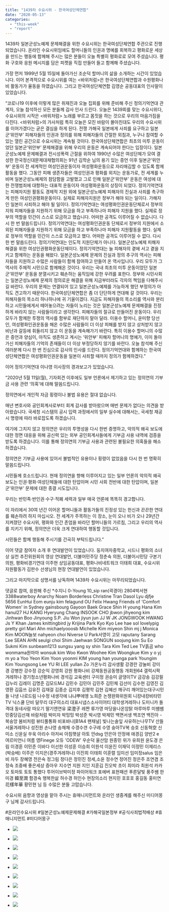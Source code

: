 ```yaml
---
title: "1439차 수요시위 - 한국여성단체연합"
date: "2020-05-13"
categories: 
  - "this-week"
  - "report"
---
```


1439차 일본군성노예제 문제해결을 위한 수요시위는 한국여성단체연합 주관으로 진행되었습니다. 온라인 수요시위임에도 할머니들의 인권과 명예를 회복하고 평화로운 세상을 만드는 행동에 함께해 주시는 많은 분들이 오늘 특별히 평화로로 모여 주셨습니다. 평화 구호와 응원 메시지를 담은 피켓을 직접 만들어 들고 함께해 주셨습니다.

가장 먼저 1999년 5월 15일에 돌아가신 조순덕 할머니의 삶을 소개하는 시간이 있었습니다. 이어 본격적으로 수요시위를 여는 <바위처럼>은 한국여성단체연합과 수원평화나비 활동가가 율동을 하였습니다. 그리고 한국여성단체연합 김영순 공동대표의 인사말이 있었습니다.

“코로나19 이후에 이렇게 많은 취재진과 오늘 집회를 위해 준비해 주신 정의기억연대 관계자, 오늘 참석하신 모든 분들께 감사 인사 드린다. 오늘은 1439회를 맞는 수요시위다, 수요시위의 시작은 <바위처럼> 노래를 부르고 몸짓을 하는 것으로 우리의 마음가짐을 다진다. <바위처럼>의 가사처럼 특히 오늘은 모진 바람이 몰아친대도 우리의 수요시위를 이어가겠다는 굳은 결심을 하게 된다. 전쟁 가해국 일본에게 사죄를 요구하고 일본군‘위안부’ 피해자들의 인권과 정의를 위해 피해자들의 간절한 외침과, 누구나 참여할 수 있는 열린 공간으로 수요시위는 계속될 것이다. 한국여성단체연합은 최초의 미투 운동이었던 일본군‘위안부’ 문제해결을 위해 우리의 운동은 계속되어야 한다는 입장이다. 일본군성노예제 문제해결과 전시성폭력 근절을 위하여 1990년 수많은 여성단체가 모여 결성한 한국정신대문제대채협의회는 91년 김학순 님의 용기 있는 증언 이후 일본군‘위안부’ 운동이 전 세계적인 여성인권운동이자 여성평화운동으로 자리매김할 수 있도록 함께 활동을 했다. 그동안 피해 생존자들은 여성인권과 평화를 외치는 운동가로, 전 세계를 누비며 일본군성노예제의 참담함을 고발했고 그로 인해 일분군‘위안부’ 운동은 여성에 대한 전쟁범죄에 대항하는 대표적 운동이자 여성평화운동의 상징이 되었다. 정의기억연대는 피해자지원 활동도 경제적 지원 외에 일본군성노예제 피해자의 진실과 사죄를 촉구하게 만든 여성인권평화운동이다. 실제로 피해자지원은 정부가 해야 되는 일이다. 가해자인 일본이 사죄하고 해야 될 일이다. 정의기억연대는 여성평화인권운동단체로서 정부의 지워 피해자들을 지원하기 위해 모금을 하고 부족하나마 피해자 지원을 했다. 실제로 정부의 역할을 민간이 스스로 모금하고 했습니다. 어떠한 공격도 이루어질 수 없습니다. 다시 한 번 말씀드립니다. 정의기억연대는 여성평화인권운동 단체로서 정부의 지원에서 소외된 피해자들을 지원하기 위해 모금을 하고 부족하나마 피해자 지원활동을 했다. 실제로 정부의 역할을 민간이 스스로 모금하고 했다. 어떠한 공격도 이루어질 수 없다. 다시 한 번 말씀드린다. 정의기억연대는 인도적 지원단체가 아니다. 일본군성노예제 피해자 해결을 위한 여성인권평화운동단체이다. 정의기억연대는 늘 피해자의 곁에 서고 곁을 지키고 함께하는 운동을 해왔다. 일본군성노예제 문제의 진실과 정의 추구의 역사는 피해자들을 지원하고 수많은 사람들이 함께 참여하고 만들어 온 역사입니다. 우리 모두가 그 역사의 주체적 시민으로 함께해온 것이다. 우리는 국내 최초의 미투 운동이었던 일본군‘위안부’ 운동을 분열시키고 훼손하는 움직임에 강한 우려를 표한다. 정부와 시민사회는 일본군성노예제 문제의 정의로운 해결을 위해 지금부터라도 각자의 책임을 다해주시길 바란다. 우리의 문제는 연결되어 있고 일본군성노예제를 가능하게 했던 부정의가 아직도 견고하기 때문이다. 한국여성단체연합은 좀 더 단단하게 연대해 갈 것이다. 우리는 피해자들의 목소리 하나하나에 귀 기울이겠다. 지금도 피해자들의 목소리를 역사와 분리하고 시민들에게서 떼어놓으려는 자들이 노리는 것은 일본군성노예제 문제해결을 진정하게 바라지 않는 사람들이라고 생각한다. 피해자들의 절규로 만들어진 운동이다. 우리 모두가 함께한 투쟁의 역사를 함부로 재단하지 말아 달라. 이용수 할머니, 윤미향 당선인, 여성평화인권운동을 해온 수많은 사람들이 더 이상 피해를 받지 않고 상처받지 않고 비난과 갈등에 휘둘리지 않고 이 운동을 계속해가기 바란다. 특히 이용수 할머니의 수많은 증언과 양심이, 아직도 생존하고 계시는 ‘위안부’ 피해자 할머니의 명예가, 이미 돌아가신 피해자들의 기억의 존재들이 더 이상 부정당하지 않기를 바란다. 오늘 참석해 주신 여러분께 다시 한 번 진심으로 감사의 인사를 드린다. 정의기억연대와 함께하는 한국여성단체연합은 여성평화인권운동을 일본이 사죄할 때까지 정의가 함께하겠다.”

이어 정의기억연대 이나영 이사장의 경과보고가 있었습니다.

“2020년 5월 11일(월), 기자회견 이후에도 일부 언론에서 제기하고 있는 정의연의 기부금 사용 관련 ‘의혹’에 대해 말씀드립니다.

정의연에서 개인적 자금 횡령이나 불법 유용은 절대 없습니다.

매년 변호사와 공인회계사로부터 회계 감사를 받아왔으며 매번 문제가 없다는 의견을 받아왔습니다. 국세청 시스템의 공시 입력 과정에서의 일부 실수에 대해서는, 국세청 재공시 명령에 따라 바로잡도록 하겠습니다.

여기에 그치지 않고 정의연은 우리의 투명성을 다시 한번 증명하고, 악의적 왜곡 보도에 대한 정면 대응을 위해 공신력 있는 외부 공인회계사들에게 기부금 사용 내역에 검증을 받도록 하겠습니다. 이를 통해 정의연의 기부금 사용과 관련된 불필요한 의혹들을 해소하겠습니다.

정의연은 기부금 사용에 있어서 불법적인 유용이나 횡령이 없었음을 다시 한 번 명확히 말씀드립니다.

시민들께 호소드립니다. 현재 정의연을 향해 이루어지고 있는 일부 언론의 악의적 왜곡 보도는 인권·평화·여성단체들에 대한 탄압이며 시민 사회 전반에 대한 탄압이며, 일본군'위안부' 문제에 대한 종결 시도입니다.

우리는 반민족·반인권·수구·적폐 세력과 일부 매국 언론에 똑똑히 경고합니다.

이 자리에서 30여 년간 이어온 할머니들과 활동가들의 진정성 있는 헌신과 끈끈한 연대를 훼손하려 하지 마십시오. 전 세계가 주목하는 이 장소, 눈이 오나 비가 오나 29년간 지켜졌던 수요시위, 평화와 인간 존엄을 바라던 할머니들의 가르침, 그리고 우리의 역사를 지키기 위해, 정의연은 더욱 크게 연대하여 행동할 것입니다.

시민들은 함께 행동해 주시기를 간곡히 부탁드립니다.”

이어 댓글 참여자 소개 후 연대발언이 있었습니다. 둥지여자중학교, 시드니 평화의 소녀상 실천 추진위원회의 영상 연대발언, 더불어민주당 정춘숙 의원, 더불어시민당 구본기 의원, 평화비경기연대 이주현 상임공동대표, 평화나비네트워크 이태희 대표, 수요시위 자원활동가 김판수 선생님의 현장 연대발언이 있었습니다.

그리고 마지막으로 성명서를 낭독하며 1439차 수요시위는 마무리되었습니다.

댓글로 참여, 응원해 주신 \*수지니 0-Young 10\_sip ran(곽경아) 2804박서현 3388waterboy Anarchy Noam Borderless Christine Tran Dasol Lyu djfje 5656 EunHui Eom eunju kim felagund OU Felix Hwang Friends of 'Comfort Women' in Sydney gainsbourg Gayoon Baek Grace Shin H young Hana Kim hanul27 HJ KANG Hyeryung Chang INSOOK CHO jbwon jihyeong kim Jinhwan Boo Jinyoung S.P. Jiu Won jiyun jun JJ W JK JONGWOOK HWANG Js Y Khan James knittingbird jy Krijina Park Kyo Kyo Lee hae sol lovelypig pretty girl Mari Ahn michaelyooosb Michelle Kim miyeon Shin mj j Monica Kim MOON늘보 nahyeon choi Niverse U Park서영이 고모 raputany Sarang Lee SEAN AHN seulgi choi Shim Jaehwan SONGUN soojung kim Su Eo Sukmi Kim sunbeam1213 sungsu yang sy shin Tara Kim Ted Lee TV흙곰 who wonmama원마마 wonsuk kim Woo Kwon Woohee Kim Woongkue Kim y o yj m yo a Yoo Yeon Kim Yoon yoonmi KIM young han younga park Youngim Kim Youngsong Lee YU RI LEE yullan Zo 가온누리 감사생활 강경란 강눌비 강미경 강병찬 강수정 강순익 강영희 강원 평화나비 강제동원공동행동 개회원64 갤럭시팍 겨레하나 경기청소년평화나비 경석김 교육센터 구미정 권승미 글댕이TV 금강송 김강필 김누리 김레이 김명준 김모드MJ 김민수 김민아 김민주 김민체 김선미 김수현 김영진 김영환 김웁쓰 김유진 김재걸 김종순 김지후 김평학 김현 김혜선 깨구리 깨어있는대구시민들 나냉 나로드림 나수정 내생각에 냐냐뿌에엥 노희준 논쟁완화위원회 니캉내캉비타민TV 닉스쿨 단비 달무리 대구의소리 대표시냅스소사이어티 대학생겨레하나 도미니카 돌격대 동네사람 따오기 딸기엔연유 梁澄子 레짠 류가영 마당을나온암탉 마루마루 미쌤쌤 민중당김선재 바람처럼 박미자 박밍밍 박성준 박시영 박제민 백면서생 백조연 백진아 -복숭앙 봄비처럼 뷰티풀통화 비포바나\[B1A4 팬채널\] 빛나는솔잎 사유하는나무TV 산들 서울겨레하나 성진원 손나영 송채채 수갱수갠 수구레 수영 숭아TV복 승호 신동혁空 신미소 신윤실 쑤욱 아리수 아저씨 아침햇살 아토 안dsg 안은아 안정애 애경김 양반2 e 여르미언니 여름 영Finege 오듀 'ODEW' 우순덕 울산맘 원종민 위가 유희원 윤도경 은림 이경훈 이민준 이바다 이선한 이성훈 이승희 이원석 이윤진 이재덕 이정민 이제리스(박승배) 이주은 이지은(경주겨레하나) 이진희 이태희 이훈렬 임미선 임미정salus 임은비 자두 장혜영 전은숙 정그림 정다은 정민진 정세,소윤 정수연 정어진 정은주 조연겸 조정숙 조중배 좋은세상 증아우 지수연 지원 지인 지훈김 진오박 초이 최미라 최원석 카카오 토마토 토토 통했다 투어이브박미정 파이어워크 포에버 표현패션 푸른달빛 풍주쌤 한미경 韓至潤 함경숙 행복한삶 허수경 허인수 현장의소리 현지민 호호호 홍길동 홍미연 花樣年華 황민현 님 등 수많은 분들 고맙습니다.

수요시위 음향과 영상을 맡아 주시는 휴매니지먼트와 온라인 생중계를 해주신 미디어몽구 님께 감사드립니다.

#온라인수요시위 #일본군성노예제문제해결 #가해국일본정부 #공식사죄법적배상 #휴매니지먼트 #미디어몽구

- ![](http://womenandwar.net/kr/wp-content/uploads/2020/05/크기변환IMGP6878.jpg)
    
- ![](http://womenandwar.net/kr/wp-content/uploads/2020/05/크기변환IMGP6892.jpg)
    
- ![](http://womenandwar.net/kr/wp-content/uploads/2020/05/크기변환IMGP6903.jpg)
    
- ![](http://womenandwar.net/kr/wp-content/uploads/2020/05/크기변환IMGP6932.jpg)
    
- ![](http://womenandwar.net/kr/wp-content/uploads/2020/05/크기변환IMGP6946.jpg)
    
- ![](http://womenandwar.net/kr/wp-content/uploads/2020/05/크기변환IMGP6948.jpg)
    
- ![](http://womenandwar.net/kr/wp-content/uploads/2020/05/크기변환IMGP6955.jpg)
    
- ![](http://womenandwar.net/kr/wp-content/uploads/2020/05/크기변환IMGP6959.jpg)
    
- ![](http://womenandwar.net/kr/wp-content/uploads/2020/05/크기변환IMGP6972.jpg)

